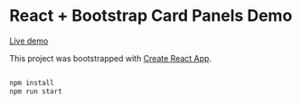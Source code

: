 

# React + Bootstrap Card Panels Demo


[Live demo](https://card-demo.blissfulwebdev.com)

This project was bootstrapped with [Create React App](https://github.com/facebook/create-react-app).


```js

npm install
npm run start

```